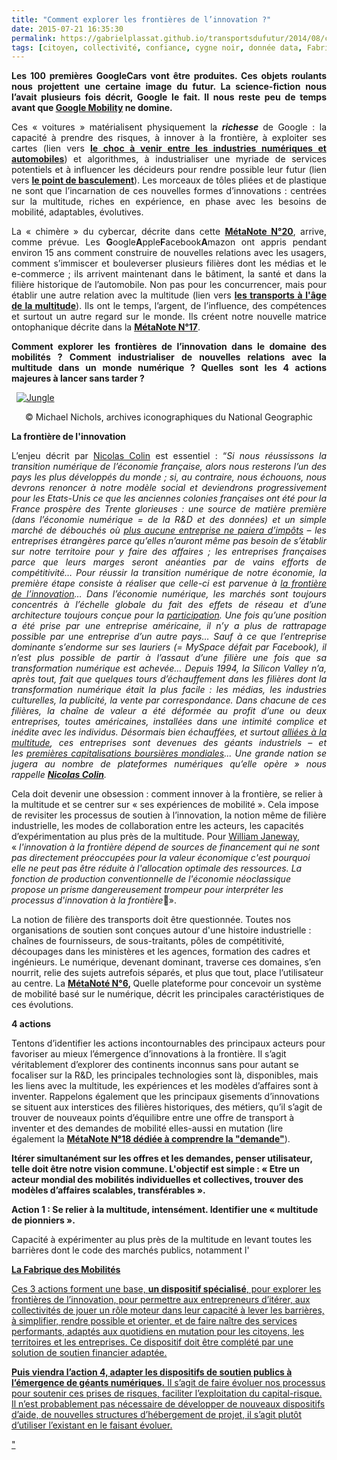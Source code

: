 ```yaml
---
title: "Comment explorer les frontières de l’innovation ?"
date: 2015-07-21 16:35:30
permalink: https://gabrielplassat.github.io/transportsdufutur/2014/08/comment-explorer-les-frontieres-de-linnovation.htmlcitoyen|collectivité|confiance|cygne
tags: [citoyen, collectivité, confiance, cygne noir, donnée data, Fabrique des mobilités, google, holoptisme, innovation, intelligence collective, internet, multimodes, multitude, partage de données, Service de mobilité]
---
```


<p style="text-align: justify"><strong>Les 100 premières GoogleCars vont être produites. Ces objets roulants nous projettent une certaine image du futur. La science-fiction nous l’avait plusieurs fois décrit, Google le fait. Il nous reste peu de temps avant que <a href="https://gabrielplassat.github.io/transportsdufutur/2011/07/google-mobility-service-et-si-nous-le-faisions-sans-attendre-.html" target="_blank">Google Mobility</a> ne domine.</strong></p> <p style="text-align: justify">Ces « voitures » matérialisent physiquement la <strong><em>richesse</em> </strong>de Google : la capacité à prendre des risques, à innover à la frontière, à exploiter ses cartes (lien vers <a href="https://gabrielplassat.github.io/transportsdufutur/2012/09/lindustrie-automobile-a-choisi-de-concevoir-developper-et-commercialiser-des-produits-qui-sadaptent-a-tous-les-territoires.html" target="_blank"><strong>le choc à venir entre les industries numériques et automobiles</strong></a>) et algorithmes, à industrialiser une myriade de services potentiels et à influencer les décideurs pour rendre possible leur futur (lien vers <a href="https://gabrielplassat.github.io/transportsdufutur/2012/09/la-google-car-va-rouler-en-californie-tout-va-plus-vite-que-prevu-le-point-de-basculement-se-rapproc.html" target="_blank"><strong>le point de basculement</strong></a>). Les morceaux de tôles pliées et de plastique ne sont que l’incarnation de ces nouvelles formes d’innovations : centrées sur la multitude, riches en expérience, en phase avec les besoins de mobilité, adaptables, évolutives.</p> <p style="text-align: justify">La « chimère » du cybercar, décrite dans cette <a href="https://gabrielplassat.github.io/transportsdufutur/2014/04/metanote-20-la-voiture-sans-conducteur-la-chimere.html" target="_blank"><strong>MétaNote N°20</strong></a>, arrive, comme prévue. Les <strong>G</strong>oogle<strong>A</strong>pple<strong>F</strong>acebook<strong>A</strong>mazon ont appris pendant environ 15 ans comment construire de nouvelles relations avec les usagers, comment s’immiscer et bouleverser plusieurs filières dont les médias et le e-commerce ; ils arrivent maintenant dans le bâtiment, la santé et dans la filière historique de l’automobile. Non pas pour les concurrencer, mais pour établir une autre relation avec la multitude (lien vers <a href="https://gabrielplassat.github.io/transportsdufutur/2013/02/les-transports-a-lage-de-la-multitude.html" target="_blank"><strong>les transports à l'âge de la multitude</strong></a>). Ils ont le temps, l’argent, de l’influence, des compétences et surtout un autre regard sur le monde. Ils créent notre nouvelle matrice ontophanique décrite dans la <a href="https://gabrielplassat.github.io/transportsdufutur/2013/08/metanote-17-la-mutation-numerique-nengendre-pas-seulement-de-nouveaux-moyens-de-transports-elle-modi.html" target="_blank"><strong>MétaNote N°17</strong></a>. </p> <p style="text-align: justify"><strong>Comment explorer les frontières de l’innovation dans le domaine des mobilités ? Comment industrialiser de nouvelles relations avec la multitude dans un monde numérique ? Quelles sont les 4 actions majeures à lancer sans tarder ?</strong></p> <p style="text-align: justify">  <a class="asset-img-link" href="https://gabrielplassat.github.io/transportsdufutur/wp-content/uploads/sites/6/old/6a0120a66d2ad4970b01a511f1d148970c-pi.jpg"><img alt="Jungle" border="0" class="asset  asset-image at-xid-6a0120a66d2ad4970b01a511f1d148970c image-full img-responsive" src="/wp-content/uploads/sites/6/old/6a0120a66d2ad4970b01a511f1d148970c-800wi.jpg" title="Jungle" /></a></p> <p style="text-align: center">© Michael Nichols, archives iconographiques du National Geographic</p>   <!--more-->  <p style="text-align: justify"><strong>La frontière de l'innovation</strong></p> <p style="text-align: justify">L’enjeu décrit par <a href="http://colin-verdier.com/l-industrie-du-taxi-a-la-frontiere-de-l-innovation/" target="_blank">Nicolas Colin</a> est essentiel : “<em>Si nous réussissons la transition numérique de l’économie française, alors nous resterons l’un des pays les plus développés du monde ; si, au contraire, nous échouons, nous devrons renoncer à notre modèle social et deviendrons progressivement pour les Etats-Unis ce que les anciennes colonies françaises ont été pour la France prospère des Trente glorieuses : une source de matière première (dans l’économie numérique = de la R&D et des données) et un simple marché de débouchés où </em><a href="http://www.economie.gouv.fr/rapport-sur-la-fiscalite-du-secteur-numerique" target="_blank"><em>plus aucune entreprise ne paiera d’impôts</em></a><em> – les entreprises étrangères parce qu’elles n’auront même pas besoin de s’établir sur notre territoire pour y faire des affaires ; les entreprises françaises parce que leurs marges seront anéanties par de vains efforts de compétitivité… Pour réussir la transition numérique de notre économie, la première étape consiste à réaliser que celle-ci est parvenue à </em><a href="http://lavap.blogspot.fr/2014/02/a-la-frontiere-de-linnovation.html" target="_blank"><em>la frontière de l’innovation</em></a><em>… Dans l’économie numérique, les marchés sont toujours concentrés à l’échelle globale du fait des effets de réseau et d’une architecture toujours conçue pour la</em><em> </em><a href="http://oreilly.com/pub/a/oreilly/tim/articles/architecture_of_participation.html" target="_blank"><em>participation</em></a><em>. Une fois qu’une position a été prise par une entreprise américaine, il n’y a plus de rattrapage possible par une entreprise d’un autre pays… Sauf à ce que l’entreprise dominante s’endorme sur ses lauriers (= MySpace défait par Facebook), il n’est plus possible de partir à l’assaut d’une filière une fois que sa transformation numérique est achevée… Depuis 1994, la Silicon Valley n’a, après tout, fait que quelques tours d’échauffement dans les filières dont la transformation numérique était la plus facile : les médias, les industries culturelles, la publicité, la vente par correspondance. Dans chacune de ces filières, la chaîne de valeur a été déformée au profit d’une ou deux entreprises, toutes américaines, installées dans une intimité complice et inédite avec les individus. Désormais bien échauffées, et surtout </em><a href="http://www.henriverdier.com/2014/01/manipuler-les-foules-sentimentales-ou.html" target="_blank"><em>alliées à la multitude</em></a><em>, ces entreprises sont devenues des géants industriels – et les </em><a href="http://www.techrepublic.com/article/apple-v-google-the-goliath-deathmatch-by-the-numbers-in-2014/" target="_blank"><em>premières capitalisations boursières mondiales</em></a><em>... Une grande nation se jugera au nombre de plateformes numériques qu’elle opère » nous rappelle </em><a href="http://colin-verdier.com/l-industrie-du-taxi-a-la-frontiere-de-l-innovation/" target="_blank"><strong><em>Nicolas Colin</em></strong></a><em>.</em></p> <p style=""text-align: justify"">Cela doit devenir une obsession : comment innover à la frontière, se relier à la multitude et se centrer sur « ses expériences de mobilité ». Cela impose de revisiter les processus de soutien à l’innovation, la notion même de filière industrielle, les modes de collaboration entre les acteurs, les capacités d’expérimentation au plus près de la multitude. Pour <a href=""http://www.project-syndicate.org/commentary/china-and-the-frontiers-of-innovation-by-william-janeway/french#xRx0iyiT3UFRfBte.99"" target=""_blank"">William Janeway</a>, « <em>l'innovation à la frontière dépend de sources de financement qui ne sont pas directement préoccupées pour la valeur économique  c'est pourquoi elle ne peut pas être réduite à l'allocation optimale des ressources. La fonction de production conventionnelle de l'économie néoclassique propose un prisme dangereusement trompeur pour interpréter les processus d'innovation à la frontière</em>&#016».</p> <p style=""text-align: justify"">La notion de filière des transports doit être questionnée. Toutes nos organisations de soutien sont conçues autour d'une histoire industrielle : chaînes de fournisseurs, de sous-traitants, pôles de compétitivité, découpages dans les ministères et les agences, formation des cadres et ingénieurs. Le numérique, devenant dominant, traverse ces domaines, s’en nourrit, relie des sujets autrefois séparés, et plus que tout, place l’utilisateur au centre. La <a href="https://gabrielplassat.github.io/transportsdufutur/2010/06/metanote-tdf-6-quelle-plate-forme-pour-concevoir-et-realiser-le-premier-systeme-de-mobilite-20.html"" target=""_blank""><strong>MétaNoté N°6</strong></a><strong>, </strong>Quelle plateforme pour concevoir un système de mobilité basé sur le numérique, décrit les principales caractéristiques de ces évolutions.</p> <p style=""text-align: justify""><strong>4 actions</strong></p> <p style=""text-align: justify"">Tentons d’identifier les actions incontournables des principaux acteurs pour favoriser au mieux l’émergence d’innovations à la frontière. Il s’agit véritablement d’explorer des continents inconnus sans pour autant se focaliser sur la R&D, les principales technologies sont là, disponibles, mais les liens avec la multitude, les expériences et les modèles d’affaires sont à inventer. Rappelons également que les principaux gisements d’innovations se situent aux interstices des filières historiques, des métiers, qu’il s’agit de trouver de nouveaux points d’équilibre entre une offre de transport à inventer et des demandes de mobilité elles-aussi en mutation (lire également la <a href="https://gabrielplassat.github.io/transportsdufutur/2013/10/metanote-18-pour-une-ontologie-de-la-demandes-de-transport.html"" target=""_blank""><strong>MétaNote N°18 dédiée à comprendre la "demande"</strong></a>).</p> <p style=""text-align: justify""><strong>Itérer simultanément sur les offres et les demandes, penser utilisateur, telle doit être notre vision commune. L'objectif est simple : « Etre un acteur mondial des mobilités individuelles et collectives, trouver des modèles d’affaires scalables, transférables ».</strong></p> <p style=""text-align: justify""><strong>Action 1 : Se relier à la multitude, intensément. Identifier une « multitude de pionniers ».</strong></p> <p style=""text-align: justify"">Capacité à expérimenter au plus près de la multitude en levant toutes les barrières dont le code des marchés publics, notamment l'<a href=""http://www.legifrance.gouv.fr/affichCodeArticle.doypes d’acteurs : Collectivité pionnière, entreprises pionnières, entrepreneurs.</li> </ul> <p style=""text-align: justify""><strong>La Fabrique des Mobilités</strong></p> <p style=""text-align: justify"">Ces 3 actions forment une base, <strong>un dispositif spécialisé</strong>, pour explorer les frontières de l’innovation, pour permettre aux entrepreneurs d’itérer, aux collectivités de jouer un rôle moteur dans leur capacité à lever les barrières, à simplifier, rendre possible et orienter, et de faire naître des services performants, adaptés aux quotidiens en mutation pour les citoyens, les territoires et les entreprises. Ce dispositif doit être complété par une solution de soutien financier adaptée.</p> <p style=""text-align: justify""><strong>Puis viendra l’action 4, adapter les dispositifs de soutien publics à l’émergence de géants numériques.</strong> Il s’agit de faire évoluer nos processus pour soutenir ces prises de risques, faciliter l’exploitation du capital-risque. Il n’est probablement pas nécessaire de développer de nouveaux dispositifs d’aide, de nouvelles structures d’hébergement de projet, il s’agit plutôt d’utiliser l’existant en le faisant évoluer.</p>"
